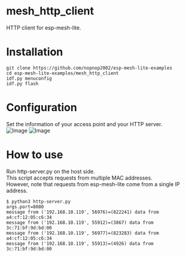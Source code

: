 # mesh_http_client
HTTP client for esp-mesh-lite.

# Installation

```
git clone https://github.com/nopnop2002/esp-mesh-lite-examples
cd esp-mesh-lite-examples/mesh_http_client
idf.py menuconfig
idf.py flash
```

# Configuration   
Set the information of your access point and your HTTP server.   
![Image](https://github.com/user-attachments/assets/28ee4b1b-541a-4bc0-9d20-4c70e0e60452)
![Image](https://github.com/user-attachments/assets/2d84d6d0-742d-457f-8857-8694647e41e5)

# How to use
Run http-server.py on the host side.   
This script accepts requests from multiple MAC addresses.   
However, note that requests from esp-mesh-lite come from a single IP address.   
```
$ python3 http-server.py
args.port=8080
message from ('192.168.10.119', 56976)=(822241) data from a4:cf:12:05:c6:34
message from ('192.168.10.119', 55912)=(3867) data from 3c:71:bf:9d:bd:00
message from ('192.168.10.119', 56977)=(823283) data from a4:cf:12:05:c6:34
message from ('192.168.10.119', 55913)=(4926) data from 3c:71:bf:9d:bd:00
```

